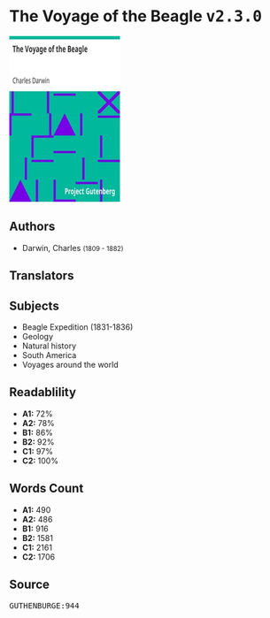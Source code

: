 # The Voyage of the Beagle <kbd>v2.3.0</kbd>

![](./cover.medium.jpg "")

## Authors


 - Darwin, Charles <small>(1809 - 1882)</small>

## Translators



## Subjects


 - Beagle Expedition (1831-1836)
 - Geology
 - Natural history
 - South America
 - Voyages around the world

## Readablility


 - **A1:** 72%
 - **A2:** 78%
 - **B1:** 86%
 - **B2:** 92%
 - **C1:** 97%
 - **C2:** 100%

## Words Count


 - **A1:** 490
 - **A2:** 486
 - **B1:** 916
 - **B2:** 1581
 - **C1:** 2161
 - **C2:** 1706

## Source


<kbd>GUTHENBURGE:944</kbd>
